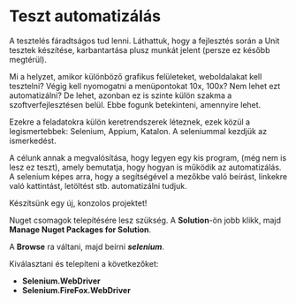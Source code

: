 # Teszt automatizálás

A tesztelés fáradtságos tud lenni. Láthattuk, hogy a fejlesztés során a Unit tesztek készítése, karbantartása plusz munkát jelent (persze ez később megtérül).

Mi a helyzet, amikor különböző grafikus felületeket, weboldalakat kell tesztelni? Végig kell nyomogatni a menüpontokat 10x, 100x? Nem lehet ezt automatizálni? De lehet, azonban ez is szinte külön szakma a szoftverfejlesztésen belül. Ebbe fogunk betekinteni, amennyire lehet. 

Ezekre a feladatokra külön keretrendszerek léteznek, ezek közül a legismertebbek: Selenium, Appium, Katalon. A seleniummal kezdjük az ismerkedést. 

A célunk annak a megvalósítása, hogy legyen egy kis program, (még nem is lesz ez teszt), amely bemutatja, hogy hogyan is működik az automatizálás. A selenium képes arra, hogy a segítségével a mezőkbe való beírást, linkekre való kattintást, letöltést stb. automatizálni tudjuk.


Készítsünk egy új, konzolos projektet!

Nuget csomagok telepítésére lesz szükség. A **Solution**-ön jobb klikk, majd **Manage Nuget Packages for Solution**.

A **Browse** ra váltani, majd beírni ***selenium***.

Kiválasztani és telepíteni a következőket:
  - **Selenium.WebDriver**
  - **Selenium.FireFox.WebDriver** 

